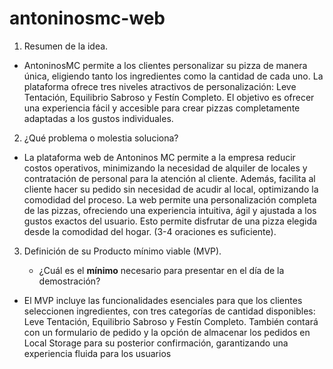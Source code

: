# antoninosmc-web

1. Resumen de la idea.

- AntoninosMC permite a los clientes personalizar su pizza de manera única, eligiendo tanto los ingredientes como la cantidad de cada uno. La plataforma ofrece tres niveles atractivos de personalización: Leve Tentación, Equilibrio Sabroso y Festín Completo. El objetivo es ofrecer una experiencia fácil y accesible para crear pizzas completamente adaptadas a los gustos individuales.

2. ¿Qué problema o molestia soluciona?

- La plataforma web de Antoninos MC permite a la empresa reducir costos operativos, minimizando la necesidad de alquiler de locales y contratación de personal para la atención al cliente. Además, facilita al cliente hacer su pedido sin necesidad de acudir al local, optimizando la comodidad del proceso. La web permite una personalización completa de las pizzas, ofreciendo una experiencia intuitiva, ágil y ajustada a los gustos exactos del usuario. Esto permite disfrutar de una pizza elegida desde la comodidad del hogar. (3-4 oraciones es suficiente).

3. Definición de su Producto mínimo viable (MVP).

	- ¿Cuál es el **mínimo** necesario para presentar en el día de la demostración?

- El MVP incluye las funcionalidades esenciales para que los clientes seleccionen ingredientes, con tres categorías de cantidad disponibles: Leve Tentación, Equilibrio Sabroso y Festín Completo. También contará con un formulario de pedido y la opción de almacenar los pedidos en Local Storage para su posterior confirmación, garantizando una experiencia fluida para los usuarios